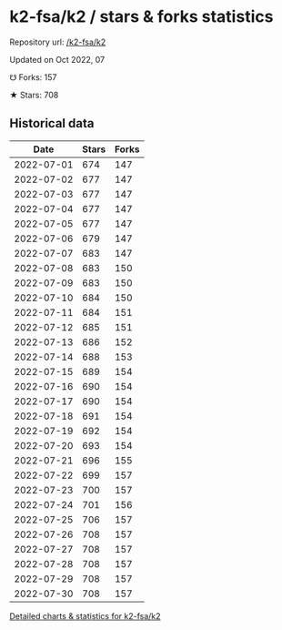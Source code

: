 # k2-fsa/k2 / stars & forks statistics

Repository url: [/k2-fsa/k2](https://github.com/k2-fsa/k2)

Updated on Oct 2022, 07

☋ Forks: 157

★ Stars: 708

## Historical data
| Date | Stars | Forks |
|------|-------|-------|
| 2022-07-01 | 674 | 147 | 
| 2022-07-02 | 677 | 147 | 
| 2022-07-03 | 677 | 147 | 
| 2022-07-04 | 677 | 147 | 
| 2022-07-05 | 677 | 147 | 
| 2022-07-06 | 679 | 147 | 
| 2022-07-07 | 683 | 147 | 
| 2022-07-08 | 683 | 150 | 
| 2022-07-09 | 683 | 150 | 
| 2022-07-10 | 684 | 150 | 
| 2022-07-11 | 684 | 151 | 
| 2022-07-12 | 685 | 151 | 
| 2022-07-13 | 686 | 152 | 
| 2022-07-14 | 688 | 153 | 
| 2022-07-15 | 689 | 154 | 
| 2022-07-16 | 690 | 154 | 
| 2022-07-17 | 690 | 154 | 
| 2022-07-18 | 691 | 154 | 
| 2022-07-19 | 692 | 154 | 
| 2022-07-20 | 693 | 154 | 
| 2022-07-21 | 696 | 155 | 
| 2022-07-22 | 699 | 157 | 
| 2022-07-23 | 700 | 157 | 
| 2022-07-24 | 701 | 156 | 
| 2022-07-25 | 706 | 157 | 
| 2022-07-26 | 708 | 157 | 
| 2022-07-27 | 708 | 157 | 
| 2022-07-28 | 708 | 157 | 
| 2022-07-29 | 708 | 157 | 
| 2022-07-30 | 708 | 157 | 


[Detailed charts & statistics for k2-fsa/k2](https://reviewgithub.com/rep/k2-fsa/k2)
